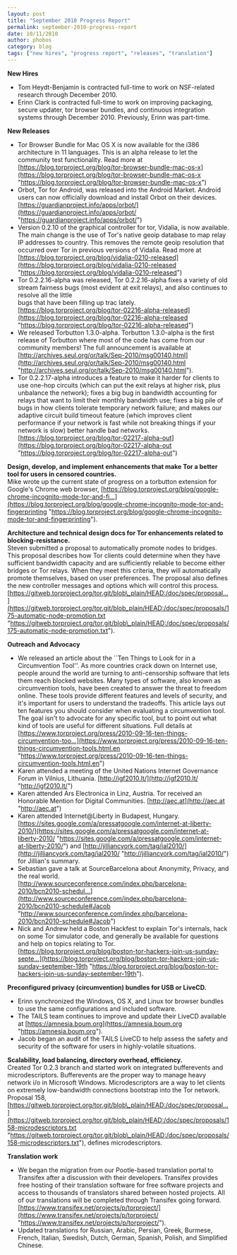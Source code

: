 ```yaml
---
layout: post
title: "September 2010 Progress Report"
permalink: september-2010-progress-report
date: 10/11/2010
author: phobos
category: blog
tags: ["new hires", "progress report", "releases", "translation"]
---
```


 **New Hires**

- Tom Heydt-Benjamin is contracted full-time to work on NSF-related research through December 2010.
- Erinn Clark is contracted full-time to work on improving packaging, secure updater, tor browser bundles, and continuous integration systems through December 2010. Previously, Erinn was part-time.

**New Releases**

- Tor Browser Bundle for Mac OS X is now available for the i386 architecture in 11 languages. This is an alpha release to let the community test functionality. Read more at [https://blog.torproject.org/blog/tor-browser-bundle-mac-os-x](https://blog.torproject.org/blog/tor-browser-bundle-mac-os-x "https://blog.torproject.org/blog/tor-browser-bundle-mac-os-x")
- Orbot, Tor for Android, was released into the Android Market. Android users can now officially download and install Orbot on their devices. [https://guardianproject.info/apps/orbot/](https://guardianproject.info/apps/orbot/ "https://guardianproject.info/apps/orbot/")
- Version 0.2.10 of the graphical controller for tor, Vidalia, is now available. The main change is the use of Tor's native geoip database to map relay IP addresses to country. This removes the remote geoip resolution that occurred over Tor in previous versions of Vidalia. Read more at [https://blog.torproject.org/blog/vidalia-0210-released](https://blog.torproject.org/blog/vidalia-0210-released "https://blog.torproject.org/blog/vidalia-0210-released")
- Tor 0.2.2.16-alpha was released, Tor 0.2.2.16-alpha fixes a variety of old stream fairness bugs (most evident at exit relays), and also continues to resolve all the little  
bugs that have been filling up trac lately. [https://blog.torproject.org/blog/tor-02216-alpha-released](https://blog.torproject.org/blog/tor-02216-alpha-released "https://blog.torproject.org/blog/tor-02216-alpha-released")
- We released Torbutton 1.3.0-alpha. Torbutton 1.3.0-alpha is the first release of Torbutton where most of the code has come from our community members! The full announcement is available at [http://archives.seul.org/or/talk/Sep-2010/msg00140.html](http://archives.seul.org/or/talk/Sep-2010/msg00140.html "http://archives.seul.org/or/talk/Sep-2010/msg00140.html"). 
- Tor 0.2.2.17-alpha introduces a feature to make it harder for clients to use one-hop circuits (which can put the exit relays at higher risk, plus unbalance the network); fixes a big bug in bandwidth accounting for relays that want to limit their monthly bandwidth use; fixes a big pile of bugs in how clients tolerate temporary network failure; and makes our adaptive circuit build timeout feature (which improves client performance if your network is fast while not breaking things if your network is slow) better handle bad networks. [https://blog.torproject.org/blog/tor-02217-alpha-out](https://blog.torproject.org/blog/tor-02217-alpha-out "https://blog.torproject.org/blog/tor-02217-alpha-out")

**Design, develop, and implement enhancements that make Tor a better tool for users in censored countries.**  
Mike wrote up the current state of progress on a torbutton extension for Google's Chrome web browser, [https://blog.torproject.org/blog/google-chrome-incognito-mode-tor-and-fi...](https://blog.torproject.org/blog/google-chrome-incognito-mode-tor-and-fingerprinting "https://blog.torproject.org/blog/google-chrome-incognito-mode-tor-and-fingerprinting").

**Architecture and technical design docs for Tor enhancements related to blocking-resistance.**  
Steven submitted a proposal to automatically promote nodes to bridges. This proposal describes how Tor clients could determine when they have sufficient bandwidth capacity and are sufficiently reliable to become either bridges or Tor relays. When they meet this criteria, they will automatically promote themselves, based on user preferences. The proposal also defines the new controller messages and options which will control this process. [https://gitweb.torproject.org/tor.git/blob\_plain/HEAD:/doc/spec/proposal...](https://gitweb.torproject.org/tor.git/blob_plain/HEAD:/doc/spec/proposals/175-automatic-node-promotion.txt "https://gitweb.torproject.org/tor.git/blob\_plain/HEAD:/doc/spec/proposals/175-automatic-node-promotion.txt").

**Outreach and Advocacy**

- We released an article about the ``Ten Things to Look for in a Circumvention Tool''. As more countries crack down on Internet use, people around the world are turning to anti-censorship software that lets them reach blocked websites. Many types of software, also known as circumvention tools, have been created to answer the threat to freedom online. These tools provide different features and levels of security, and it's important for users to understand the tradeoffs. This article lays out ten features you should consider when evaluating a circumvention tool. The goal isn't to advocate for any specific tool, but to point out what kind of tools are useful for different situations. Full details at [https://www.torproject.org/press/2010-09-16-ten-things-circumvention-too...](https://www.torproject.org/press/2010-09-16-ten-things-circumvention-tools.html.en "https://www.torproject.org/press/2010-09-16-ten-things-circumvention-tools.html.en")
- Karen attended a meeting of the United Nations Internet Governance Forum in Vilnius, Lithuania. [http://igf2010.lt/](http://igf2010.lt/ "http://igf2010.lt/")
- Karen attended Ars Electronica in Linz, Austria. Tor received an Honorable Mention for Digital Communities. [http://aec.at](http://aec.at "http://aec.at")
- Karen attended Internet@Liberty in Budapest, Hungary. [https://sites.google.com/a/pressatgoogle.com/internet-at-liberty-2010/](https://sites.google.com/a/pressatgoogle.com/internet-at-liberty-2010/ "https://sites.google.com/a/pressatgoogle.com/internet-at-liberty-2010/") and [http://jilliancyork.com/tag/ial2010/](http://jilliancyork.com/tag/ial2010/ "http://jilliancyork.com/tag/ial2010/") for Jillian's summary.
- Sebastian gave a talk at SourceBarcelona about Anonymity, Privacy, and the real world. [http://www.sourceconference.com/index.php/barcelona-2010/bcn2010-schedul...](http://www.sourceconference.com/index.php/barcelona-2010/bcn2010-schedule#Jacob "http://www.sourceconference.com/index.php/barcelona-2010/bcn2010-schedule#Jacob")
- Nick and Andrew held a Boston Hackfest to explain Tor's internals, hack on some Tor simulator code, and generally be available for questions and help on topics relating to Tor. [https://blog.torproject.org/blog/boston-tor-hackers-join-us-sunday-septe...](https://blog.torproject.org/blog/boston-tor-hackers-join-us-sunday-september-19th "https://blog.torproject.org/blog/boston-tor-hackers-join-us-sunday-september-19th").

**Preconfigured privacy (circumvention) bundles for USB or LiveCD.**

- Erinn synchronized the Windows, OS X, and Linux tor browser bundles to use the same configurations and included software. 
- The TAILS team continues to improve and update their LiveCD available at [https://amnesia.boum.org](https://amnesia.boum.org "https://amnesia.boum.org").
- Jacob began an audit of the TAILS LiveCD to help assess the safety and security of the software for users in highly-volatile situations.

**Scalability, load balancing, directory overhead, efficiency.**  
Created Tor 0.2.3 branch and started work on integrated bufferevents and microdescriptors. Bufferevents are the proper way to manage heavy network i/o in Microsoft Windows. Microdescriptors are a way to let clients on extremely low-bandwidth connections bootstrap into the Tor network. Proposal 158, [https://gitweb.torproject.org/tor.git/blob\_plain/HEAD:/doc/spec/proposal...](https://gitweb.torproject.org/tor.git/blob_plain/HEAD:/doc/spec/proposals/158-microdescriptors.txt "https://gitweb.torproject.org/tor.git/blob\_plain/HEAD:/doc/spec/proposals/158-microdescriptors.txt"), defines microdescriptors.

**Translation work**

- We began the migration from our Pootle-based translation portal to Transifex after a discussion with their developers. Transifex provides free hosting of their translation software for free software projects and access to thousands of translators shared between hosted projects. All of our translations will be completed through Transifex going forward. [https://www.transifex.net/projects/p/torproject/](https://www.transifex.net/projects/p/torproject/ "https://www.transifex.net/projects/p/torproject/").
- Updated translations for Russian, Arabic, Persian, Greek, Burmese, French, Italian, Swedish, Dutch, German, Spanish, Polish, and Simplified Chinese.

